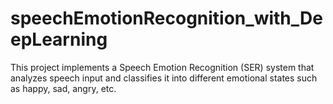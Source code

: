 # speechEmotionRecognition_with_DeepLearning
This project implements a Speech Emotion Recognition (SER) system that analyzes speech input and classifies it into different emotional states such as happy, sad, angry, etc.
